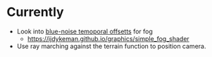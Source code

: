 # Currently
- Look into [blue-noise temoporal offsetts](https://blog.demofox.org/2020/05/10/ray-marching-fog-with-blue-noise/) for fog
    - https://ijdykeman.github.io/graphics/simple_fog_shader
- Use ray marching against the terrain function to position camera.
